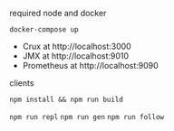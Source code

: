 required node and docker

`docker-compose up`

- Crux at http://localhost:3000
- JMX at http://localhost:9010
- Prometheus at http://localhost:9090

clients

`npm install && npm run build`

`npm run repl`
`npm run gen`
`npm run follow`
